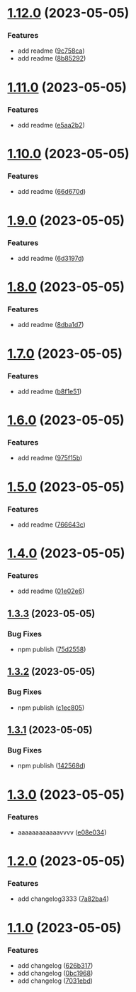 # [1.12.0](https://github.com/akinocccc/test/compare/v1.11.0...v1.12.0) (2023-05-05)


### Features

* add readme ([9c758ca](https://github.com/akinocccc/test/commit/9c758ca60913ba45cd3ae8f25a73d6cb0a13a99b))
* add readme ([8b85292](https://github.com/akinocccc/test/commit/8b85292215709fe9fe298ff41bddb97386fe1dea))

# [1.11.0](https://github.com/akinocccc/test/compare/v1.10.0...v1.11.0) (2023-05-05)


### Features

* add readme ([e5aa2b2](https://github.com/akinocccc/test/commit/e5aa2b2a972504466a61f361191740d7e838daac))

# [1.10.0](https://github.com/akinocccc/test/compare/v1.9.0...v1.10.0) (2023-05-05)


### Features

* add readme ([66d670d](https://github.com/akinocccc/test/commit/66d670d696b79573dba3fd670ea3adcf71e9352c))

# [1.9.0](https://github.com/akinocccc/test/compare/v1.8.0...v1.9.0) (2023-05-05)


### Features

* add readme ([6d3197d](https://github.com/akinocccc/test/commit/6d3197dd2e3f24b1cb0b76789fbdc49b6d2821ee))

# [1.8.0](https://github.com/akinocccc/test/compare/v1.7.0...v1.8.0) (2023-05-05)


### Features

* add readme ([8dba1d7](https://github.com/akinocccc/test/commit/8dba1d76113ba994cca9b583ba7c79f31b0d37cf))

# [1.7.0](https://github.com/akinocccc/test/compare/v1.6.0...v1.7.0) (2023-05-05)


### Features

* add readme ([b8f1e51](https://github.com/akinocccc/test/commit/b8f1e51e3c7960f3af5d966a76fca19eeee22899))

# [1.6.0](https://github.com/akinocccc/test/compare/v1.5.0...v1.6.0) (2023-05-05)


### Features

* add readme ([975f15b](https://github.com/akinocccc/test/commit/975f15b14130a46f5106a2f16dd1e0a88b4f6367))

# [1.5.0](https://github.com/akinocccc/test/compare/v1.4.0...v1.5.0) (2023-05-05)


### Features

* add readme ([766643c](https://github.com/akinocccc/test/commit/766643c1bdec73d54fbb409a3842291a2f260b55))

# [1.4.0](https://github.com/akinocccc/test/compare/v1.3.3...v1.4.0) (2023-05-05)


### Features

* add readme ([01e02e6](https://github.com/akinocccc/test/commit/01e02e6896f92483d3d5d3755b6ccc700edb8ace))

## [1.3.3](https://github.com/akinocccc/test/compare/v1.3.2...v1.3.3) (2023-05-05)


### Bug Fixes

* npm publish ([75d2558](https://github.com/akinocccc/test/commit/75d2558aa987b6b74df793562289ba61b505e87f))

## [1.3.2](https://github.com/akinocccc/test/compare/v1.3.1...v1.3.2) (2023-05-05)


### Bug Fixes

* npm publish ([c1ec805](https://github.com/akinocccc/test/commit/c1ec805bf5b052fb91e8250c97e8c3cae631bfb9))

## [1.3.1](https://github.com/akinocccc/test/compare/v1.3.0...v1.3.1) (2023-05-05)


### Bug Fixes

* npm publish ([142568d](https://github.com/akinocccc/test/commit/142568d9d1f0c05abe8cd1628f40336764f16ba4))

# [1.3.0](https://github.com/akinocccc/test/compare/v1.2.0...v1.3.0) (2023-05-05)


### Features

* aaaaaaaaaaaavvvv ([e08e034](https://github.com/akinocccc/test/commit/e08e0348d4587343e050807fb3eac07967a2b47f))

# [1.2.0](https://github.com/akinocccc/test/compare/v1.1.0...v1.2.0) (2023-05-05)


### Features

* add changelog3333 ([7a82ba4](https://github.com/akinocccc/test/commit/7a82ba4cb0a41f1d8aa3372ec0ae5c980c669b2f))

# [1.1.0](https://github.com/akinocccc/test/compare/v1.0.0...v1.1.0) (2023-05-05)


### Features

* add changelog ([626b317](https://github.com/akinocccc/test/commit/626b3170848e340ff7dd32f13ba647638f4cc6d3))
* add changelog ([0bc1968](https://github.com/akinocccc/test/commit/0bc196878e331d0778e783b3fd8ac1b7584aa774))
* add changelog ([7031ebd](https://github.com/akinocccc/test/commit/7031ebd5db0aa043e83de0f4cab123f23f4fb5a7))

